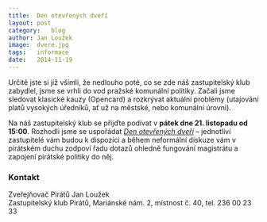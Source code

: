 ```yaml
---
title:	Den otevřených dveří
layout:	post
category:	blog
author:	Jan Loužek
image:	dvere.jpg
tags:	informace
date:	2014-11-19
---
```


Určitě jste si již všimli, že nedlouho poté, co se zde náš zastupitelský klub zabydlel, jsme se vrhli do vod pražské komunální politiky. Začali jsme sledovat klasické kauzy (Opencard) a rozkrývat aktuální problémy (utajování platů vysokých úředníků, ať už na městské, nebo komunální úrovni).

Na náš zastupitelský klub se přijďte podívat v **pátek dne 21. listopadu od 15:00**. Rozhodli jsme se uspořádat *[Den otevřených dveří][1]* – jednotliví zastupitelé vám budou k dispozici a během neformální diskuze vám v pirátském duchu zodpoví řadu dotazů ohledně fungování magistrátu a zapojení pirátské politiky do něj. 

### Kontakt
Zveřejňovač Pirátů Jan Loužek  
Zastupitelský klub Pirátů, Mariánské nám. 2, místnost č. 40, tel. 236 00 23 33



[1]: https://www.facebook.com/events/725592030859955/
